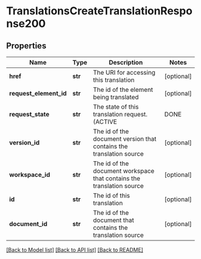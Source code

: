 # TranslationsCreateTranslationResponse200

## Properties
Name | Type | Description | Notes
------------ | ------------- | ------------- | -------------
**href** | **str** | The URI for accessing this translation | [optional] 
**request_element_id** | **str** | The id of the element being translated | [optional] 
**request_state** | **str** | The state of this translation request. (ACTIVE|DONE|FAILED) | [optional] 
**version_id** | **str** | The id of the document version that contains the translation source | [optional] 
**workspace_id** | **str** | The id of the document workspace that contains the translation source | [optional] 
**id** | **str** | The id of this translation | [optional] 
**document_id** | **str** | The id of the document that contains the translation source | [optional] 

[[Back to Model list]](../README.md#documentation-for-models) [[Back to API list]](../README.md#documentation-for-api-endpoints) [[Back to README]](../README.md)



